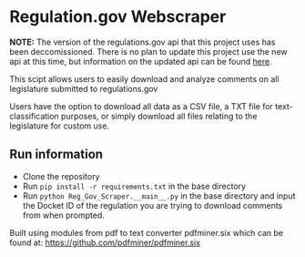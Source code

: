 # Regulation.gov Webscraper

**NOTE:** The version of the regulations.gov api that this project uses has been deccomissioned. There is no plan to update this project use the new api at this time, but information on the updated api can be found [here](https://open.gsa.gov/api/regulationsgov/#api-description).

This scipt allows users to easily download and analyze comments on all legislature submitted to regulations.gov

Users have the option to download all data as a CSV file, a TXT file for text-classification purposes, or simply download all files relating to the legislature for custom use.

## Run information 
 - Clone the repository
 - Run `pip install -r requirements.txt` in the base directory 
 - Run `python Reg_Gov_Scraper.__main__.py` in the base directory and input the Docket ID of the regulation you are trying to download comments from when prompted.

Built using modules from pdf to text converter pdfminer.six which can be found at: https://github.com/pdfminer/pdfminer.six
